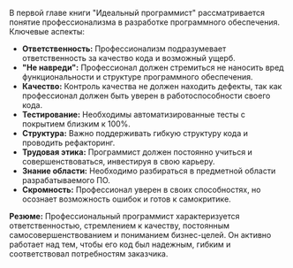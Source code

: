 В первой главе книги "Идеальный программист" рассматривается понятие профессионализма в разработке программного обеспечения.
Ключевые аспекты:
- **Ответственность:** Профессионализм подразумевает ответственность за качество кода и возможный ущерб.
- **"Не навреди":** Профессионал должен стремиться не наносить вред функциональности и структуре программного обеспечения.
- **Качество:** Контроль качества не должен находить дефекты, так как профессионал должен быть уверен в работоспособности своего кода.
- **Тестирование:** Необходимы автоматизированные тесты с покрытием близким к 100%.
- **Структура:** Важно поддерживать гибкую структуру кода и проводить рефакторинг.
- **Трудовая этика:** Программист должен постоянно учиться и совершенствоваться, инвестируя в свою карьеру.
- **Знание области:** Необходимо разбираться в предметной области разрабатываемого ПО.
- **Скромность:** Профессионал уверен в своих способностях, но осознает возможность ошибок и готов к самокритике.

**Резюме:** Профессиональный программист характеризуется ответственностью, стремлением к качеству, постоянным самосовершенствованием и пониманием бизнес-целей. Он активно работает над тем, чтобы его код был надежным, гибким и соответствовал потребностям заказчика.